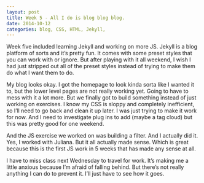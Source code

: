 ```yaml
---
layout: post
title: Week 5 - All I do is blog blog blog.
date: 2014-10-12
categories: blog, CSS, HTML, Jekyll, 
---
```

Week five included learning Jekyll and working on more JS. Jekyll is a blog platform of sorts and it’s pretty fun. It comes with some preset styles that you can work with or ignore.  But after playing with it all weekend, I wish I had just stripped out all of the preset styles instead of trying to make them do what I want them to do. 

My blog looks okay. I got the homepage to look kinda sorta like I wanted it to, but the lower level pages are not really working yet. Going to have to mess with it a lot more. But we finally got to build something instead of just working on exercises. I know my CSS is sloppy and completely inefficient, so I’ll need to go back and clean it up later. I was just trying to make it work for now. And I need to investigate plug ins to add (maybe a tag cloud) but this was pretty good for one weekend.

And the JS exercise we worked on was building a filter. And I actually did it. Yes, I worked with Juliana. But it all actually made sense. Which is great because this is the first JS work in 5 weeks that has made any sense at all. 

I have to miss class next Wednesday to travel for work. It’s making me a little anxious because I’m afraid of falling behind. But there’s not really anything I can do to prevent it. I’ll just have to see how it goes. 


